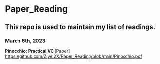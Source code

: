 # Paper_Reading

## This repo is used to maintain my list of readings. 

### March 6th, 2023

**Pinocchio: Practical VC** [Paper] 
https://github.com/Ziye12X/Paper_Reading/blob/main/Pinocchio.pdf

